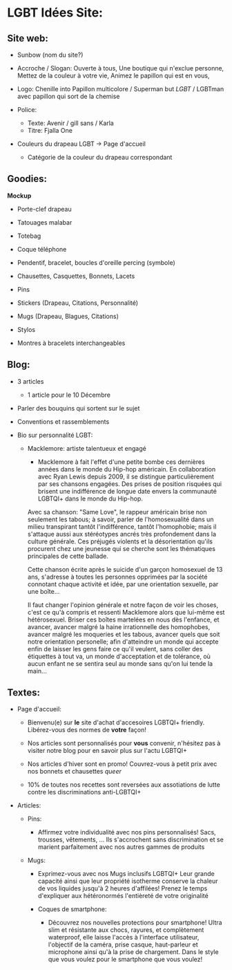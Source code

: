 # LGBT Idées Site:

## Site web:

- Sunbow (nom du site?)

- Accroche / Slogan: Ouverte à tous, Une boutique qui n'exclue personne, Mettez de la couleur à votre vie, Animez le papillon qui est en vous,

- Logo: Chenille into Papillon multicolore / Superman but *LGBT* / LGBTman avec papillon qui sort de la chemise

- Police:
    - Texte: Avenir / gill sans / Karla
    - Titre: Fjalla One

- Couleurs du drapeau LGBT -> Page d'accueil
  - Catégorie de la couleur du drapeau correspondant

## Goodies:

**Mockup**

- Porte-clef drapeau

- Tatouages malabar

- Totebag

- Coque téléphone

- Pendentif, bracelet, boucles d'oreille percing (symbole)

- Chausettes, Casquettes, Bonnets, Lacets

- Pins

- Stickers (Drapeau, Citations, Personnalité)

- Mugs (Drapeau, Blagues, Citations)

- Stylos

- Montres à bracelets interchangeables


## Blog:

- 3 articles

  - 1 article pour le 10 Décembre

- Parler des bouquins qui sortent sur le sujet

- Conventions et rassemblements

- Bio sur personnalité LGBT:

  - Macklemore: artiste talentueux et engagé

    - Macklemore à fait l'effet d'une petite bombe ces dernières années dans le monde
    du Hip-hop américain. En collaboration avec Ryan Lewis depuis 2009, il se distingue
    particulièrement par ses chansons engagées. Des prises de position risquées qui
    brisent une indifférence de longue date envers la communauté LGBTQI+ dans le monde du Hip-hop.

    Avec sa chanson: "Same Love", le rappeur américain brise non seulement les tabous; à savoir, parler de
    l'homosexualité dans un milieu transpirant tantôt l'indifférence, tantôt l'homophobie; mais il
    s'attaque aussi aux stéréotypes ancrés très profondement dans la culture générale. Ces
    préjugés violents et la désorientation qu'ils procurent chez une jeunesse qui se cherche
    sont les thématiques principales de cette ballade.

    Cette chanson écrite après le suicide d'un garçon homosexuel de 13 ans, s'adresse
    à toutes les personnes opprimées par la société connotant chaque activité et idée,
    par une orientation sexuelle, par une boîte...

    Il faut changer l'opinion générale et notre façon de voir les choses, c'est ce qu'à
    compris et ressenti Macklemore alors que lui-même est hétérosexuel. Briser ces boîtes
    martelées en nous dès l'enfance, et avancer, avancer malgré la haine irrationnelle des homophobes, avancer malgré les moqueries et les tabous, avancer quels que soit notre orientation personelle; afin d'atteindre
    un monde qui accepte enfin de laisser les gens faire ce qu'il veulent, sans coller
    des étiquettes à tout va, un monde d'acceptation et de tolérance, où aucun enfant ne
    se sentira seul au monde sans qu'on lui tende la main...


## Textes:

- Page d'accueil:

  - Bienvenu(e) sur **le** site d'achat d'accesoires LGBTQI+ friendly. Libérez-vous des normes de **votre** façon!

  - Nos articles sont personnalisés pour **vous** convenir, n'hésitez pas à visiter notre blog pour en savoir plus sur l'actu LGBTQI+

  - Nos articles d'hiver sont en promo! Couvrez-vous à petit prix avec nos bonnets et chausettes *queer*

  - 10% de toutes nos recettes sont reversées aux assotiations de lutte contre
  les discriminations anti-LGBTQI+

- Articles:

  - Pins:

    - Affirmez votre individualité avec nos pins personnalisés! Sacs, trousses, vêtements, ... Ils s'accrochent sans discrimination et se marient parfaitement avec nos autres gammes de produits

  - Mugs:

    - Exprimez-vous avec nos Mugs inclusifs LGBTQI+
    Leur grande capacité ainsi que leur propriété isotherme conserve la chaleur de vos liquides jusqu'à 2 heures d'affilées! Prenez le temps d'expliquer aux hétéronormés l'entièreté de votre originalité

    - Coques de smartphone:
      - Découvrez nos nouvelles protections pour smartphone! Ultra slim et résistante
      aux chocs, rayures, et complètement waterproof, elle laisse l'accès à l'interface
      utilisateur, l'objectif de la caméra, prise casque, haut-parleur et microphone
      ainsi qu'à la prise de chargement. Dans le style que vous voulez pour le smartphone
      que vous voulez!
